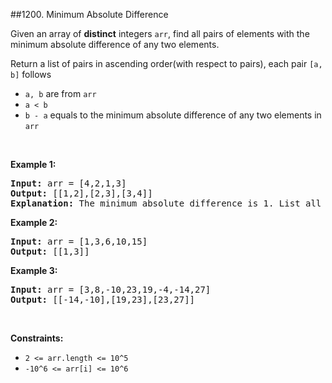 ##1200. Minimum Absolute Difference
<p>Given an&nbsp;array&nbsp;of <strong>distinct</strong>&nbsp;integers <code>arr</code>, find all pairs of elements with the minimum absolute difference of any two elements.&nbsp;</p>

<p>Return a list of pairs in ascending order(with respect to pairs), each pair <code>[a, b]</code> follows</p>

<ul>
	<li><code>a, b</code> are from <code>arr</code></li>
	<li><code>a &lt; b</code></li>
	<li><code>b - a</code>&nbsp;equals to the minimum absolute difference of any two elements in <code>arr</code></li>
</ul>

<p>&nbsp;</p>
<p><strong>Example 1:</strong></p>

<pre>
<strong>Input:</strong> arr = [4,2,1,3]
<strong>Output:</strong> [[1,2],[2,3],[3,4]]
<strong>Explanation: </strong>The minimum absolute difference is 1. List all pairs with difference equal to 1 in ascending order.</pre>

<p><strong>Example 2:</strong></p>

<pre>
<strong>Input:</strong> arr = [1,3,6,10,15]
<strong>Output:</strong> [[1,3]]
</pre>

<p><strong>Example 3:</strong></p>

<pre>
<strong>Input:</strong> arr = [3,8,-10,23,19,-4,-14,27]
<strong>Output:</strong> [[-14,-10],[19,23],[23,27]]
</pre>

<p>&nbsp;</p>
<p><strong>Constraints:</strong></p>

<ul>
	<li><code>2 &lt;= arr.length &lt;= 10^5</code></li>
	<li><code>-10^6 &lt;= arr[i] &lt;= 10^6</code></li>
</ul>
